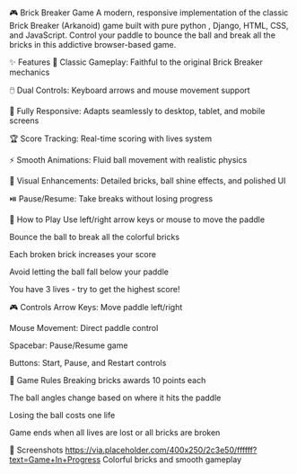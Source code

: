 🎮 Brick Breaker Game
A modern, responsive implementation of the classic Brick Breaker (Arkanoid) game built with pure python , Django, HTML, CSS, and JavaScript. Control your paddle to bounce the ball and break all the bricks in this addictive browser-based game.

✨ Features
🎯 Classic Gameplay: Faithful to the original Brick Breaker mechanics

🖱️ Dual Controls: Keyboard arrows and mouse movement support

📱 Fully Responsive: Adapts seamlessly to desktop, tablet, and mobile screens

🏆 Score Tracking: Real-time scoring with lives system

⚡ Smooth Animations: Fluid ball movement with realistic physics

🎨 Visual Enhancements: Detailed bricks, ball shine effects, and polished UI

⏯️ Pause/Resume: Take breaks without losing progress

🚀 How to Play
Use left/right arrow keys or mouse to move the paddle

Bounce the ball to break all the colorful bricks

Each broken brick increases your score

Avoid letting the ball fall below your paddle

You have 3 lives - try to get the highest score!


🎮 Controls
Arrow Keys: Move paddle left/right

Mouse Movement: Direct paddle control

Spacebar: Pause/Resume game

Buttons: Start, Pause, and Restart controls

📝 Game Rules
Breaking bricks awards 10 points each

The ball angles change based on where it hits the paddle

Losing the ball costs one life

Game ends when all lives are lost or all bricks are broken


📸 Screenshots
https://via.placeholder.com/400x250/2c3e50/ffffff?text=Game+In+Progress
Colorful bricks and smooth gameplay


